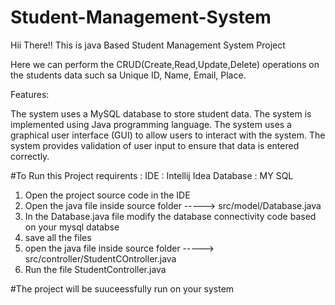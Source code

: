 # Student-Management-System

Hii There!!
This is java Based Student Management System Project

Here we can perform the CRUD(Create,Read,Update,Delete) operations on the students data
such sa Unique ID, Name, Email, Place. 

Features:

The system uses a MySQL database to store student data.
The system is implemented using Java programming language.
The system uses a graphical user interface (GUI) to allow users to interact with the system.
The system provides validation of user input to ensure that data is entered correctly.

#To Run this Project
requirents :
IDE : Intellij Idea
Database : MY SQL 

1. Open the project source code in the IDE
2. Open the java file inside source folder   ----->  src/model/Database.java
3. In the Database.java file modify the database connectivity code based on your mysql databse
4. save all the files
5. open the java file inside source folder   ----->  src/controller/StudentCOntroller.java
6. Run the file StudentController.java

#The project will be suuceessfully run on your system
